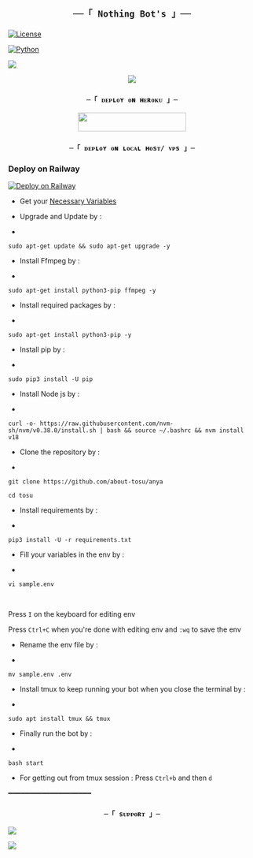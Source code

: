 <h2 align="center">

    ──「 Nothing Bot's 」──

</h2>



<p align="center">

<a href="https://github.com/AnonymousX1025/AnonXMusic/blob/master/LICENSE"> <img src="https://img.shields.io/badge/License-MIT-blueviolet?style=for-the-badge" alt="License" /> </a>

<a href="https://www.python.org/"> <img src="https://img.shields.io/badge/Written%20in-Python-orange?style=for-the-badge&logo=python" alt="Python" /> </a>

<a href="https://github.com/AnonymousX1025/AnonXMusic/commits/AnonymousX1025"> <img src="https://img.shields.io/github/last-commit/AnonymousX1025/AnonXMusic?color=blue&logo=github&logoColor=green&style=for-the-badge" /></a>

</p>



<p align="center">

  <img src="https://telegra.ph/file/2829138cd6da27fcae483.jpg">

</p>



<h3 align="center">

    ─「 ᴅᴇᴩʟᴏʏ ᴏɴ ʜᴇʀᴏᴋᴜ 」─

</h3>



<p align="center"><a href="https://dashboard.heroku.com/new?template=https://github.com/about-tosu/tosu"> <img src="https://img.shields.io/badge/Deploy%20On%20Heroku-black?style=for-the-badge&logo=heroku" width="220" height="38.45"/></a></p>



<h3 align="center">

    ─「 ᴅᴇᴩʟᴏʏ ᴏɴ ʟᴏᴄᴀʟ ʜᴏsᴛ/ ᴠᴘs 」─

</h3>



### Deploy on Railway



[![Deploy on Railway](https://railway.app/button.svg)](https://railway.app/new/templateMaddyop)



- Get your [Necessary Variables](https://github.com/AnonymousX1025/AnonXMusic/blob/master/sample.env)

- Upgrade and Update by :

- 

```sudo apt-get update && sudo apt-get upgrade -y```



- Install Ffmpeg by :

- 

```sudo apt-get install python3-pip ffmpeg -y```

- Install required packages by :

- 

```sudo apt-get install python3-pip -y```



- Install pip by :

- 

```sudo pip3 install -U pip```



- Install Node js by :

- 

```curl -o- https://raw.githubusercontent.com/nvm-sh/nvm/v0.38.0/install.sh | bash && source ~/.bashrc && nvm install v18```



- Clone the repository by :

- 

```git clone https://github.com/about-tosu/anya```





 ```cd tosu```



- Install requirements by :

- 

```pip3 install -U -r requirements.txt```



- Fill your variables in the env by :

- 

```vi sample.env```



<br>

Press `I` on the keyboard for editing env<br>

Press `Ctrl+C` when you're done with editing env and `:wq` to save the env<br>

- Rename the env file by :

- 

```mv sample.env .env```



- Install tmux to keep running your bot when you close the terminal by :

- 

```sudo apt install tmux && tmux```



- Finally run the bot by :

- 

```bash start```



- For getting out from tmux session : Press `Ctrl+b` and then `d`<br>

━━━━━━━━━━━━━━━━━━━━



<h3 align="center">

    ─「 sᴜᴩᴩᴏʀᴛ 」─

</h3>



<p align="center">

<a href="https://telegram.me/nothing_bots_support"><img src="https://img.shields.io/badge/-Support%20Group-blue.svg?style=for-the-badge&logo=Telegram"></a>

</p>



<p align="center">

<a href="https://telegram.me/nothing_bots_support"><img src="https://img.shields.io/badge/-Support%20Channel-blue.svg?style=for-the-badge&logo=Telegram"></a>

</p>



